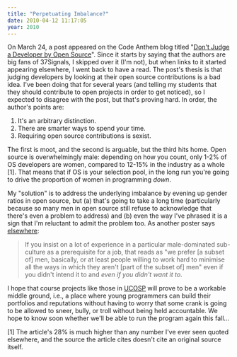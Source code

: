 ```yaml
---
title: "Perpetuating Imbalance?"
date: 2010-04-12 11:17:05
year: 2010
---
```

On March 24, a post appeared on the Code Anthem blog titled "<a href="http://codeanthem.com/blog/index.php/2010/03/should-you-judge-a-developer-by-their-open-source-contributions/">Don't Judge a Developer by Open Source</a>". Since it starts by saying that the authors are big fans of 37Signals, I skipped over it (I'm not), but when links to it started appearing elsewhere, I went back to have a read. The post's thesis is that judging developers by looking at their open source contributions is a bad idea. I've been doing that for several years (and telling my students that they should contribute to open projects in order to get noticed), so I expected to disagree with the post, but that's proving hard. In order, the author's points are:
<ol>
  <li>It's an arbitrary distinction.</li>
  <li>There are smarter ways to spend your time.</li>
  <li>Requiring open source contributions is sexist.</li>
</ol>
The first is moot, and the second is arguable, but the third hits home. Open source is overwhelmingly male: depending on how you count, only 1-2% of OS developers are women, compared to 12-15% in the industry as a whole [1]. That means that if OS is your selection pool, in the long run you're going to drive the proportion of women in programming <em>down</em>.

My "solution" is to address the underlying imbalance by evening up gender ratios in open source, but (a) that's going to take a long time (particularly because so many men in open source still refuse to acknowledge that there's even a problem to address) and (b) even the way I've phrased it is a sign that I'm reluctant to admit the problem too. As another poster says <a href="http://geekfeminism.org/2010/04/09/is-requiring-open-source-experience-sexist/">elsewhere</a>:
<blockquote>If you insist on a lot of experience in a particular male-dominated  sub-culture as a prerequisite for a job, that reads as "we prefer [a  subset of] men, basically, or at least people willing to work hard to  minimise all the ways in which they aren't [part of the subset of] men"  even if you didn't intend it to and <em>even if you didn't want it to</em>.</blockquote>
I hope that course projects like those in <a href="http://ucosp.wordpress.com">UCOSP</a> will prove to be a workable middle ground, i.e., a place where young programmers can build their portfolios and reputations without having to worry that some crank is going to be allowed to sneer, bully, or troll without being held accountable. We hope to know soon whether we'll be able to run the program again this fall…

[1] The article's 28% is much higher than any number I've ever seen quoted  elsewhere, and the source the article cites doesn't cite an original  source itself.
